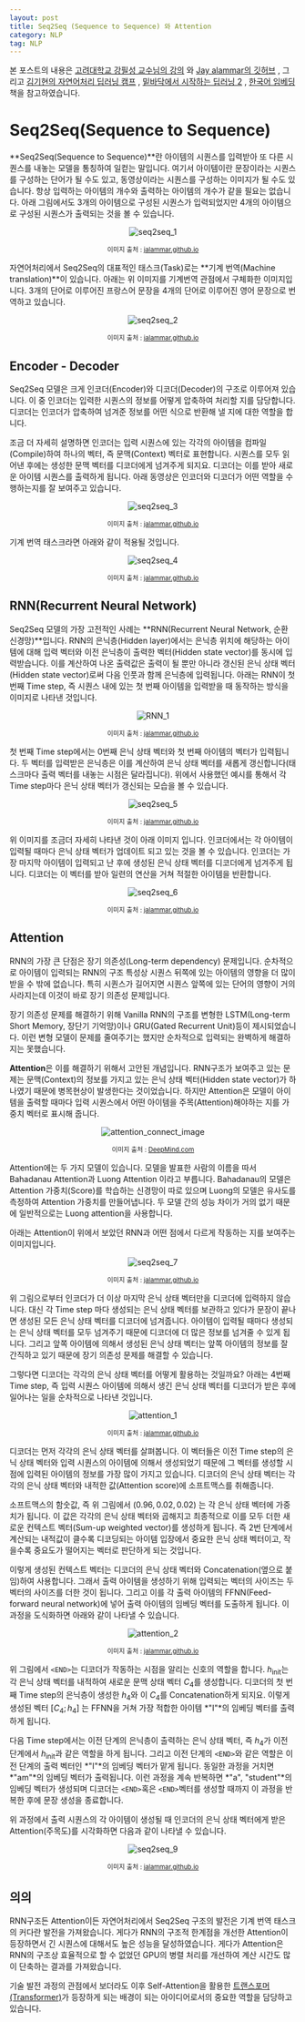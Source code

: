 ```yaml
---
layout: post
title: Seq2Seq (Sequence to Sequence) 와 Attention
category: NLP
tag: NLP
---
```




본 포스트의 내용은 [고려대학교 강필성 교수님의 강의](https://www.youtube.com/watch?v=pXCHYq6PXto&list=PLetSlH8YjIfVzHuSXtG4jAC2zbEAErXWm) 와 [Jay alammar의 깃허브](http://jalammar.github.io/visualizing-neural-machine-translation-mechanics-of-seq2seq-models-with-attention/) , 그리고  [김기현의 자연어처리 딥러닝 캠프](http://www.yes24.com/Product/Goods/74802622) , [밑바닥에서 시작하는 딥러닝 2](http://www.yes24.com/Product/Goods/72173703) , [한국어 임베딩](http://m.yes24.com/goods/detail/78569687) 책을 참고하였습니다.



# Seq2Seq(Sequence to Sequence)

**Seq2Seq(Sequence to Sequence)**란 아이템의 시퀀스를 입력받아 또 다른 시퀀스를 내놓는 모델을 통칭하여 일컫는 말입니다. 여기서 아이템이란 문장이라는 시퀀스를 구성하는 단어가 될 수도 있고, 동영상이라는 시퀀스를 구성하는 이미지가 될 수도 있습니다. 항상 입력하는 아이템의 개수와 출력하는 아이템의 개수가 같을 필요는 없습니다. 아래 그림에서도 3개의 아이템으로 구성된 시퀀스가 입력되었지만 4개의 아이템으로 구성된 시퀀스가 출력되는 것을 볼 수 있습니다.

<p align="center"><img src="https://user-images.githubusercontent.com/45377884/86036190-7a5d5400-ba78-11ea-8f18-c202b970eeae.gif" alt="seq2seq_1"  /></p>

<p align="center" style="font-size:80%">이미지 출처 : <a href="http://jalammar.github.io/visualizing-neural-machine-translation-mechanics-of-seq2seq-models-with-attention/">jalammar.github.io</a></p>

자연어처리에서 Seq2Seq의 대표적인 태스크(Task)로는 **기계 번역(Machine translation)**이 있습니다. 아래는 위 이미지를 기계번역 관점에서 구체화한 이미지입니다. 3개의 단어로 이루어진 프랑스어 문장을 4개의 단어로 이루어진 영어 문장으로 번역하고 있습니다.

<p align="center"><img src="https://user-images.githubusercontent.com/45377884/86037788-e2149e80-ba7a-11ea-9ac1-77a6646c60e2.gif" alt="seq2seq_2"  /></p>

<p align="center" style="font-size:80%">이미지 출처 : <a href="http://jalammar.github.io/visualizing-neural-machine-translation-mechanics-of-seq2seq-models-with-attention/">jalammar.github.io</a></p>

## Encoder - Decoder

Seq2Seq 모델은 크게 인코더(Encoder)와 디코더(Decoder)의 구조로 이루어져 있습니다. 이 중 인코더는 입력한 시퀀스의 정보를 어떻게 압축하여 처리할 지를 담당합니다. 디코더는 인코더가 압축하여 넘겨준 정보를 어떤 식으로 반환해 낼 지에 대한 역할을 합니다.

조금 더 자세히 설명하면 인코더는 입력 시퀀스에 있는 각각의 아이템을 컴파일(Compile)하여 하나의 벡터, 즉 문맥(Context) 벡터로 표현합니다. 시퀀스를 모두 읽어낸 후에는 생성한 문맥 벡터를 디코더에게 넘겨주게 되지요. 디코더는 이를 받아 새로운 아이템 시퀀스를 출력하게 됩니다. 아래 동영상은 인코더와 디코더가 어떤 역할을 수행하는지를 잘 보여주고 있습니다.

<p align="center"><img src="https://user-images.githubusercontent.com/45377884/86038256-99a9b080-ba7b-11ea-8207-9db61a0d42bf.gif" alt="seq2seq_3"  /></p>

<p align="center" style="font-size:80%">이미지 출처 : <a href="http://jalammar.github.io/visualizing-neural-machine-translation-mechanics-of-seq2seq-models-with-attention/">jalammar.github.io</a></p>



기계 번역 태스크라면 아래와 같이 적용될 것입니다.

<p align="center"><img src="https://user-images.githubusercontent.com/45377884/86039320-3a4ca000-ba7d-11ea-8cd7-df00e7d120a4.gif" alt="seq2seq_4"  /></p>

<p align="center" style="font-size:80%">이미지 출처 : <a href="http://jalammar.github.io/visualizing-neural-machine-translation-mechanics-of-seq2seq-models-with-attention/">jalammar.github.io</a></p>

## RNN(Recurrent Neural Network)

Seq2Seq 모델의 가장 고전적인 사례는 **RNN(Recurrent Neural Network, 순환 신경망)**입니다. RNN의 은닉층(Hidden layer)에서는  은닉층 위치에 해당하는 아이템에 대해 입력 벡터와 이전 은닉층이 출력한 벡터(Hidden state vector)를 동시에 입력받습니다. 이를 계산하여 나온 출력값은 출력이 될 뿐만 아니라 갱신된 은닉 상태 벡터(Hidden state vector)로써 다음 인풋과 함께 은닉층에 입력됩니다. 아래는 RNN이 첫 번째 Time step, 즉 시퀀스 내에 있는 첫 번째 아이템을 입력받을 때 동작하는 방식을 이미지로 나타낸 것입니다. 

<p align="center"><img src="https://user-images.githubusercontent.com/45377884/86039628-a929f900-ba7d-11ea-8a4e-09e945f10d12.gif" alt="RNN_1"  /></p>

<p align="center" style="font-size:80%">이미지 출처 : <a href="http://jalammar.github.io/visualizing-neural-machine-translation-mechanics-of-seq2seq-models-with-attention/">jalammar.github.io</a></p>

첫 번째 Time step에서는 0번째 은닉 상태 벡터와 첫 번째 아이템의 벡터가 입력됩니다. 두 벡터를 입력받은 은닉층은 이를 계산하여 은닉 상태 벡터를 새롭게 갱신합니다(태스크마다 출력 벡터를 내놓는 시점은 달라집니다). 위에서 사용했던 예시를 통해서 각 Time step마다 은닉 상태 벡터가 갱신되는 모습을 볼 수 있습니다. 

<p align="center"><img src="https://user-images.githubusercontent.com/45377884/86040604-4e919c80-ba7f-11ea-8bd0-8fcba7e224fd.gif" alt="seq2seq_5"  /></p>

<p align="center" style="font-size:80%">이미지 출처 : <a href="http://jalammar.github.io/visualizing-neural-machine-translation-mechanics-of-seq2seq-models-with-attention/">jalammar.github.io</a></p>

위 이미지를 조금더 자세히 나타낸 것이 아래 이미지 입니다. 인코더에서는 각 아이템이 입력될 때마다 은닉 상태 벡터가 업데이트 되고 있는 것을 볼 수 있습니다. 인코더는 가장 마지막 아이템이 입력되고 난 후에 생성된 은닉 상태 벡터를 디코더에게 넘겨주게 됩니다. 디코더는 이 벡터를 받아 일련의 연산을 거쳐 적절한 아이템을 반환합니다.

<p align="center"><img src="https://user-images.githubusercontent.com/45377884/86040995-f27b4800-ba7f-11ea-8ca1-67b2517573eb.gif" alt="seq2seq_6"  /></p>

<p align="center" style="font-size:80%">이미지 출처 : <a href="http://jalammar.github.io/visualizing-neural-machine-translation-mechanics-of-seq2seq-models-with-attention/">jalammar.github.io</a></p>

## Attention

RNN의 가장 큰 단점은 장기 의존성(Long-term dependency) 문제입니다. 순차적으로 아이템이 입력되는 RNN의 구조 특성상 시퀀스 뒤쪽에 있는 아이템의 영향을 더 많이 받을 수 밖에 없습니다. 특히 시퀀스가 길어지면 시퀀스 앞쪽에 있는 단어의 영향이 거의 사라지는데 이것이 바로 장기 의존성 문제입니다. 

장기 의존성 문제를 해결하기 위해 Vanilla RNN의 구조를 변형한 LSTM(Long-term Short Memory, 장단기 기억망)이나 GRU(Gated Recurrent Unit)등이 제시되었습니다. 이런 변형 모델이 문제를 줄여주기는 했지만 순차적으로 입력되는 완벽하게 해결하지는 못했습니다.

**Attention**은 이를 해결하기 위해서 고안된 개념입니다. RNN구조가 보여주고 있는 문제는 문맥(Context)의 정보를 가지고 있는 은닉 상태 벡터(Hidden state vector)가 하나였기 때문에 병목현상이 발생한다는 것이었습니다. 하지만 Attention은 모델이 아이템을 출력할 때마다 입력 시퀀스에서 어떤 아이템을 주목(Attention)해야하는 지를 가중치 벡터로 표시해 줍니다.

<p align="center"><img src="https://lh3.googleusercontent.com/ZDgwFfcgXOkHB-e4tYz1-OvwfP3eXjGJ3l3LqFnxuulbfN1ufFNNZR2NVoWYlnFIuhAptt2WEiw9SPYoSyZ_799RiONKJOro2gSUH6I=w1440-rw-v1" alt="attention_connect_image"  /></p>

<p align="center" style="font-size:80%">이미지 출처 : <a href="https://deepmind.com/blog/article/A_new_model_and_dataset_for_long-range_memory">DeepMind.com</a></p>

Attention에는 두 가지 모델이 있습니다. 모델을 발표한 사람의 이름을 따서 Bahadanau Attention과 Luong Attention 이라고 부릅니다. Bahadanau의 모델은 Attention 가중치(Score)를 학습하는 신경망이 따로 있으며 Luong의 모델은 유사도를 측정하여 Attention 가중치를 만들어냅니다. 두 모델 간의 성능 차이가 거의 없기 때문에 일반적으로는 Luong attention을 사용합니다.

아래는 Attention이 위에서 보았던 RNN과 어떤 점에서 다르게 작동하는 지를 보여주는 이미지입니다.

<p align="center"><img src="https://user-images.githubusercontent.com/45377884/86040873-b942d800-ba7f-11ea-9f59-ee23923f777e.gif" alt="seq2seq_7"  /></p>

<p align="center" style="font-size:80%">이미지 출처 : <a href="http://jalammar.github.io/visualizing-neural-machine-translation-mechanics-of-seq2seq-models-with-attention/">jalammar.github.io</a></p>

위 그림으로부터 인코더가 더 이상 마지막 은닉 상태 벡터만을 디코더에 입력하지 않습니다. 대신 각 Time step 마다 생성되는 은닉 상태 벡터를 보관하고 있다가 문장이 끝나면 생성된 모든 은닉 상태 벡터를 디코더에 넘겨줍니다. 아이템이 입력될 때마다 생성되는 은닉 상태 벡터를 모두 넘겨주기 때문에 디코더에 더 많은 정보를 넘겨줄 수 있게 됩니다. 그리고 앞쪽 아이템에 의해서 생성된 은닉 상태 벡터는 앞쪽 아이템의 정보를 잘 간직하고 있기 때문에 장기 의존성 문제를 해결할 수 있습니다.

그렇다면 디코더는 각각의 은닉 상태 벡터를 어떻게 활용하는 것일까요? 아래는 4번째 Time step, 즉 입력 시퀀스 아이템에 의해서 생긴 은닉 상태 벡터를 디코더가 받은 후에 일어나는 일을 순차적으로 나타낸 것입니다.

<p align="center"><img src="https://user-images.githubusercontent.com/45377884/86044868-ae8b4180-ba85-11ea-9fee-2977edfd47ce.gif" alt="attention_1"  /></p>

<p align="center" style="font-size:80%">이미지 출처 : <a href="http://jalammar.github.io/visualizing-neural-machine-translation-mechanics-of-seq2seq-models-with-attention/">jalammar.github.io</a></p>

디코더는 먼저 각각의 은닉 상태 벡터를 살펴봅니다. 이 벡터들은 이전 Time step의 은닉 상태 벡터와 입력 시퀀스의 아이템에 의해서 생성되었기 때문에 그 벡터를 생성할 시점에 입력된 아이템의 정보를 가장 많이 가지고 있습니다. 디코더의 은닉 상태 벡터는 각각의 은닉 상태 벡터와 내적한 값(Attention score)에 소프트맥스를 취해줍니다.

소프트맥스의 함숫값, 즉 위 그림에서 $(0.96, 0.02, 0.02)$ 는 각 은닉 상태 벡터에 가중치가 됩니다. 이 값은 각각의 은닉 상태 벡터와 곱해지고 최종적으로 이를 모두 더한 새로운 컨텍스트 벡터(Sum-up weighted vector)를 생성하게 됩니다. 즉 2번 단계에서 계산되는 내적값이 클수록 디코딩되는 아이템 입장에서 중요한 은닉 상태 벡터이고, 작을수록 중요도가 떨어지는 벡터로 판단하게 되는 것입니다.

이렇게 생성된 컨텍스트 벡터는 디코더의 은닉 상태 벡터와 Concatenation(옆으로 붙임)하여 사용합니다. 그래서 출력 아이템을 생성하기 위해 입력되는 벡터의 사이즈는 두 벡터의 사이즈를 더한 것이 됩니다. 그리고 이를 각 출력 아이템의 FFNN(Feed-forward neural network)에 넣어 출력 아이템의 임베딩 벡터를 도출하게 됩니다. 이 과정을 도식화하면 아래와 같이 나타낼 수 있습니다.

<p align="center"><img src="https://user-images.githubusercontent.com/45377884/86046130-a59b6f80-ba87-11ea-8fe4-358b7a3b6a7f.gif" alt="attention_2"  /></p>

<p align="center" style="font-size:80%">이미지 출처 : <a href="http://jalammar.github.io/visualizing-neural-machine-translation-mechanics-of-seq2seq-models-with-attention/">jalammar.github.io</a></p>

위 그림에서 `<END>`는 디코더가 작동하는 시점을 알리는 신호의 역할을 합니다. $h_\text{init}$는 각 은닉 상태 벡터를 내적하여 새로운 문맥 상태 벡터 $C_4$를 생성합니다. 디코더의 첫 번째 Time step의 은닉층이 생성한 $h_4$와 이 $C_4$를 Concatenation하게 되지요. 이렇게 생성된 벡터 $[C_4;h_4]$ 는 FFNN을 거쳐 가장 적합한 아이템 *"I"*의 임베딩 벡터를 출력하게 됩니다.

다음 Time step에서는 이전 단계의 은닉층이 출력하는 은닉 상태 벡터, 즉 $h_4$가 이전 단계에서 $h_\text{init}$과 같은 역할을 하게 됩니다. 그리고 이전 단계의 `<END>`와 같은 역할은 이전 단계의 출력 벡터인 *"I"*의 임베딩 벡터가 맡게 됩니다. 동일한 과정을 거치면 *"am"*의 임베딩 벡터가 출력됩니다. 이런 과정을 계속 반복하면 *"a", "student"*의 임베딩 벡터가 생성되며 디코더는 `<END>`혹은 `<END>`벡터를 생성할 때까지 이 과정을 반복한 후에 문장 생성을 종료합니다.

위 과정에서 출력 시퀀스의 각 아이템이 생성될 때 인코더의 은닉 상태 벡터에게 받은 Attention(주목도)를 시각화하면 다음과 같이 나타낼 수 있습니다.

<p align="center"><img src="https://user-images.githubusercontent.com/45377884/86047018-29a22700-ba89-11ea-98ee-a90b2fb70a23.gif" alt="seq2seq_9"  /></p>

<p align="center" style="font-size:80%">이미지 출처 : <a href="http://jalammar.github.io/visualizing-neural-machine-translation-mechanics-of-seq2seq-models-with-attention/">jalammar.github.io</a></p>

## 의의

RNN구조든 Attention이든 자연어처리에서 Seq2Seq 구조의 발전은 기계 번역 태스크의 커다란 발전을 가져왔습니다. 게다가 RNN의 구조적 한계점을 개선한 Attention이 등장하면서 긴 시퀀스에 대해서도 높은 성능을 달성하였습니다. 게다가 Attention은 RNN의 구조상 효율적으로 할 수 없었던 GPU의 병렬 처리를 개선하여 계산 시간도 많이 단축하는 결과를 가져왔습니다.

기술 발전 과정의 관점에서 보더라도 이후 Self-Attention을 활용한 [트랜스포머(Transformer)](https://yngie-c.github.io/nlp/2020/07/01/nlp_transformer/)가 등장하게 되는 배경이 되는 아이디어로서의 중요한 역할을 담당하고 있습니다. 